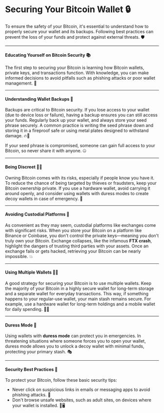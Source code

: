 # Securing Your Bitcoin Wallet 🔒

To ensure the safety of your Bitcoin, it's essential to understand how to properly secure your wallet and its backups. Following best practices can prevent the loss of your funds and protect against external threats. 🛡️

---

#### Educating Yourself on Bitcoin Security 📚

The first step to securing your Bitcoin is learning how Bitcoin wallets, private keys, and transactions function. With knowledge, you can make informed decisions to avoid pitfalls such as phishing attacks or poor wallet management. 🧠

---

#### Understanding Wallet Backups 💾

Backups are critical to Bitcoin security. If you lose access to your wallet (due to device loss or failure), having a backup ensures you can still access your funds. Regularly back up your wallet, and always store your seed phrase securely. A common practice is writing the seed phrase down and storing it in a fireproof safe or using metal plates designed to withstand damage. 🔥🏦

If your seed phrase is compromised, someone can gain full access to your Bitcoin, so never share it with anyone. 🤐

---

#### Being Discreet 🕵️‍♀️

Owning Bitcoin comes with its risks, especially if people know you have it. To reduce the chance of being targeted by thieves or fraudsters, keep your Bitcoin ownership private. If you use a hardware wallet, avoid carrying it around openly, and consider using wallets with duress modes to create decoy wallets in case of emergency. 🤫

---

#### Avoiding Custodial Platforms 🚫

As convenient as they may seem, custodial platforms like exchanges come with significant risks. When you store your Bitcoin on a platform like Binance or Coinbase, you don't control the private keys—meaning you don't truly own your Bitcoin. Exchange collapses, like the infamous **FTX crash**, highlight the dangers of trusting third parties with your assets. Once an exchange fails or gets hacked, retrieving your Bitcoin can be nearly impossible. 💥

---

#### Using Multiple Wallets 👛👛

A good strategy for securing your Bitcoin is to use multiple wallets. Keep the majority of your Bitcoin in a highly secure wallet for long-term storage and a separate wallet for everyday transactions. This way, if something happens to your regular-use wallet, your main stash remains secure. For example, use a hardware wallet for long-term holdings and a mobile wallet for daily spending. 📱💼

---

#### Duress Mode 🚨
Using wallets with **duress mode** can protect you in emergencies. In threatening situations where someone forces you to open your wallet, duress mode allows you to unlock a decoy wallet with minimal funds, protecting your primary stash. 🎭

---

#### Security Best Practices 🔐

To protect your Bitcoin, follow these basic security tips:

- Never click on suspicious links in emails or messaging apps to avoid phishing attacks. 🎣
- Don't browse unsafe websites, such as adult sites, on devices where your wallet is installed. 🚫🖥️